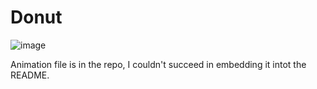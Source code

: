 # Donut

 ![image](https://github.com/user-attachments/assets/582ca2ea-4964-4340-b32e-5b2abd9e24b9)

Animation file is in the repo, I couldn't succeed in embedding it intot the README.
